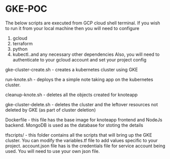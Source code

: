 # GKE-POC

The below scripts are executed from GCP cloud shell terminal. If you wish to run it from your local machine then you will need to configure
1. gcloud
2. terraform
3. python 
4. kubectl..and any necessary other dependencies
Also, you will need to authenticate to your gcloud account and set your project config

gke-cluster-create.sh - creates a kubernetes cluster using GKE

run-knote.sh - deploys the a simple note taking app on the kubernetes cluster.

cleanup-knote.sh - deletes all the objects created for knoteapp

gke-cluster-delete.sh - deletes the cluster and the leftover resources not deleted by GKE (as part of cluster deletion)

Dockerfile - this file has the base image for knoteapp frontend and NodeJs backend. MongoDB is used as the database for stoting the details

tfscripts/ - this folder contains all the scripts that will bring up the GKE cluster. You can modify the variables.tf file to add values specific to your project.
             account.json file has is the credentials file for service account being used. You will need to use your own json file.
